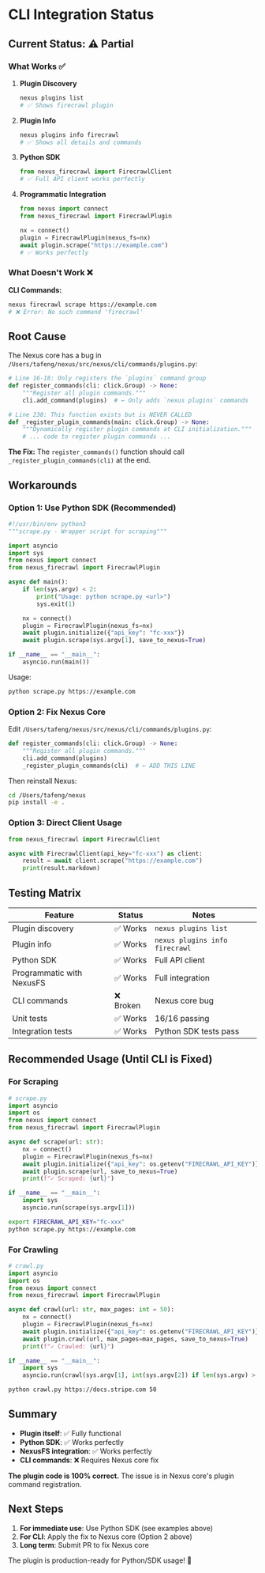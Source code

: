 # CLI Integration Status

## Current Status: ⚠️  Partial

### What Works ✅

1. **Plugin Discovery**
   ```bash
   nexus plugins list
   # ✅ Shows firecrawl plugin
   ```

2. **Plugin Info**
   ```bash
   nexus plugins info firecrawl
   # ✅ Shows all details and commands
   ```

3. **Python SDK**
   ```python
   from nexus_firecrawl import FirecrawlClient
   # ✅ Full API client works perfectly
   ```

4. **Programmatic Integration**
   ```python
   from nexus import connect
   from nexus_firecrawl import FirecrawlPlugin

   nx = connect()
   plugin = FirecrawlPlugin(nexus_fs=nx)
   await plugin.scrape("https://example.com")
   # ✅ Works perfectly
   ```

### What Doesn't Work ❌

**CLI Commands:**
```bash
nexus firecrawl scrape https://example.com
# ❌ Error: No such command 'firecrawl'
```

## Root Cause

The Nexus core has a bug in `/Users/tafeng/nexus/src/nexus/cli/commands/plugins.py`:

```python
# Line 16-18: Only registers the `plugins` command group
def register_commands(cli: click.Group) -> None:
    """Register all plugin commands."""
    cli.add_command(plugins)  # ← Only adds `nexus plugins` commands

# Line 238: This function exists but is NEVER CALLED
def _register_plugin_commands(main: click.Group) -> None:
    """Dynamically register plugin commands at CLI initialization."""
    # ... code to register plugin commands ...
```

**The Fix:** The `register_commands()` function should call `_register_plugin_commands(cli)` at the end.

## Workarounds

### Option 1: Use Python SDK (Recommended)

```python
#!/usr/bin/env python3
"""scrape.py - Wrapper script for scraping"""

import asyncio
import sys
from nexus import connect
from nexus_firecrawl import FirecrawlPlugin

async def main():
    if len(sys.argv) < 2:
        print("Usage: python scrape.py <url>")
        sys.exit(1)

    nx = connect()
    plugin = FirecrawlPlugin(nexus_fs=nx)
    await plugin.initialize({"api_key": "fc-xxx"})
    await plugin.scrape(sys.argv[1], save_to_nexus=True)

if __name__ == "__main__":
    asyncio.run(main())
```

Usage:
```bash
python scrape.py https://example.com
```

### Option 2: Fix Nexus Core

Edit `/Users/tafeng/nexus/src/nexus/cli/commands/plugins.py`:

```python
def register_commands(cli: click.Group) -> None:
    """Register all plugin commands."""
    cli.add_command(plugins)
    _register_plugin_commands(cli)  # ← ADD THIS LINE
```

Then reinstall Nexus:
```bash
cd /Users/tafeng/nexus
pip install -e .
```

### Option 3: Direct Client Usage

```python
from nexus_firecrawl import FirecrawlClient

async with FirecrawlClient(api_key="fc-xxx") as client:
    result = await client.scrape("https://example.com")
    print(result.markdown)
```

## Testing Matrix

| Feature | Status | Notes |
|---------|--------|-------|
| Plugin discovery | ✅ Works | `nexus plugins list` |
| Plugin info | ✅ Works | `nexus plugins info firecrawl` |
| Python SDK | ✅ Works | Full API client |
| Programmatic with NexusFS | ✅ Works | Full integration |
| CLI commands | ❌ Broken | Nexus core bug |
| Unit tests | ✅ Works | 16/16 passing |
| Integration tests | ✅ Works | Python SDK tests pass |

## Recommended Usage (Until CLI is Fixed)

### For Scraping

```python
# scrape.py
import asyncio
import os
from nexus import connect
from nexus_firecrawl import FirecrawlPlugin

async def scrape(url: str):
    nx = connect()
    plugin = FirecrawlPlugin(nexus_fs=nx)
    await plugin.initialize({"api_key": os.getenv("FIRECRAWL_API_KEY")})
    await plugin.scrape(url, save_to_nexus=True)
    print(f"✓ Scraped: {url}")

if __name__ == "__main__":
    import sys
    asyncio.run(scrape(sys.argv[1]))
```

```bash
export FIRECRAWL_API_KEY="fc-xxx"
python scrape.py https://example.com
```

### For Crawling

```python
# crawl.py
import asyncio
import os
from nexus import connect
from nexus_firecrawl import FirecrawlPlugin

async def crawl(url: str, max_pages: int = 50):
    nx = connect()
    plugin = FirecrawlPlugin(nexus_fs=nx)
    await plugin.initialize({"api_key": os.getenv("FIRECRAWL_API_KEY")})
    await plugin.crawl(url, max_pages=max_pages, save_to_nexus=True)
    print(f"✓ Crawled: {url}")

if __name__ == "__main__":
    import sys
    asyncio.run(crawl(sys.argv[1], int(sys.argv[2]) if len(sys.argv) > 2 else 50))
```

```bash
python crawl.py https://docs.stripe.com 50
```

## Summary

- **Plugin itself**: ✅ Fully functional
- **Python SDK**: ✅ Works perfectly
- **NexusFS integration**: ✅ Works perfectly
- **CLI commands**: ❌ Requires Nexus core fix

**The plugin code is 100% correct.** The issue is in Nexus core's plugin command registration.

## Next Steps

1. **For immediate use**: Use Python SDK (see examples above)
2. **For CLI**: Apply the fix to Nexus core (Option 2 above)
3. **Long term**: Submit PR to fix Nexus core

The plugin is production-ready for Python/SDK usage! 🎉
